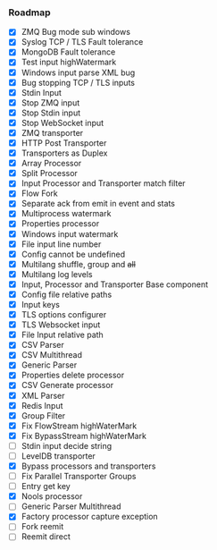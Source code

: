 ### Roadmap
* [x] ZMQ Bug mode sub windows
* [x] Syslog TCP / TLS Fault tolerance
* [x] MongoDB Fault tolerance
* [x] Test input highWatermark
* [x] Windows input parse XML bug
* [x] Bug stopping TCP / TLS inputs
* [x] Stdin Input
* [x] Stop ZMQ input
* [x] Stop Stdin input
* [x] Stop WebSocket input
* [x] ZMQ transporter
* [x] HTTP Post Transporter
* [x] Transporters as Duplex
* [x] Array Processor
* [x] Split Processor
* [x] Input Processor and Transporter match filter
* [x] Flow Fork
* [x] Separate ack from emit in event and stats
* [x] Multiprocess watermark
* [x] Properties processor
* [x] Windows input watermark
* [x] File input line number
* [x] Config cannot be undefined
* [x] Multilang shuffle, group and ~~all~~
* [x] Multilang log levels
* [x] Input, Processor and Transporter Base component
* [x] Config file relative paths
* [x] Input keys
* [x] TLS options configurer
* [x] TLS Websocket input
* [x] File Input relative path
* [x] CSV Parser
* [x] CSV Multithread
* [x] Generic Parser
* [x] Properties delete processor
* [x] CSV Generate processor
* [x] XML Parser
* [x] Redis Input
* [x] Group Filter
* [x] Fix FlowStream highWaterMark
* [x] Fix BypassStream highWaterMark
* [ ] Stdin input decide string
* [ ] LevelDB transporter
* [x] Bypass processors and transporters
* [ ] Fix Parallel Transporter Groups
* [ ] Entry get key
* [x] Nools processor
* [ ] Generic Parser Multithread
* [x] Factory processor capture exception
* [ ] Fork reemit
* [ ] Reemit direct
